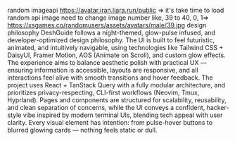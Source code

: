 random imageapi https://avatar.iran.liara.run/public => it's take time to load
random api image need to change image number like, 39 to 40, 0, 1=>
https://xsgames.co/randomusers/assets/avatars/male/39.jpg
design philosophy
DeshGuide follows a night-themed, glow-pulse infused, and developer-optimized design philosophy. The UI is built to feel futuristic, animated, and intuitively navigable, using technologies like Tailwind CSS + DaisyUI, Framer Motion, AOS (Animate on Scroll), and custom glow effects. The experience aims to balance aesthetic polish with practical UX — ensuring information is accessible, layouts are responsive, and all interactions feel alive with smooth transitions and hover feedback. The project uses React + TanStack Query with a fully modular architecture, and prioritizes privacy-respecting, CLI-first workflows (Neovim, Tmux, Hyprland). Pages and components are structured for scalability, reusability, and clean separation of concerns, while the UI conveys a confident, hacker-style vibe inspired by modern terminal UIs, blending tech appeal with user clarity. Every visual element has intention: from pulse-hover buttons to blurred glowing cards — nothing feels static or dull.
